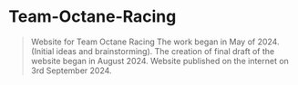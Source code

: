 # Team-Octane-Racing
> Website for Team Octane Racing
> The work began in May of 2024. (Initial ideas and brainstorming).
> The creation of final draft of the website began in August 2024.
> Website published on the internet on 3rd September 2024.
